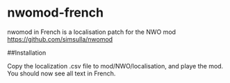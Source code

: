 # nwomod-french
nwomod in French is a localisation patch for the NWO mod https://github.com/simsulla/nwomod

##Installation 

Copy the localization .csv file to mod/NWO/localisation, and playe the mod. You should now see all text in French.
